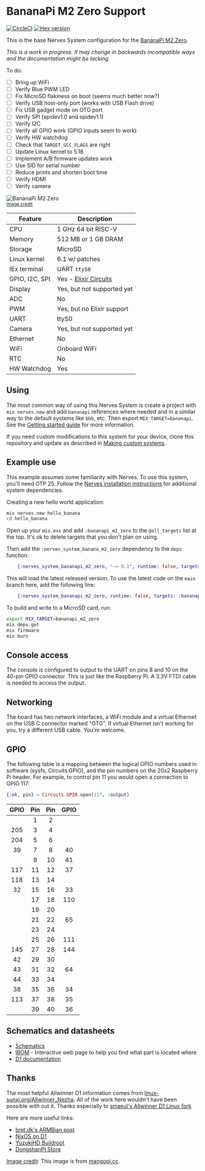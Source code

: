 # BananaPi M2 Zero Support

[![CircleCI](https://circleci.com/gh/ejc123/nerves_system_bananapi_m2_zero.svg?style=svg)](https://circleci.com/gh/ejc123/nerves_system_bananapi_m2_zero)
[![Hex version](https://img.shields.io/hexpm/v/nerves_system_bananapi_m2_zero.svg "Hex version")](https://hex.pm/packages/nerves_system_bananapi_m2_zero)

This is the base Nerves System configuration for the [BananaPi M2 Zero](#bananapi).

*This is a work in progress. It may change in backwards incompatible ways and the documentation might be lacking.*

To do:

- [ ] Bring up WiFi
- [ ] Verify Blue PWM LED
- [ ] Fix MicroSD flakiness on boot (seems much better now?)
- [ ] Verify USB host-only port (works with USB Flash drive)
- [ ] Fix USB gadget mode on OTG port
- [ ] Verify SPI (spidev1.0 and spidev1.1)
- [ ] Verify I2C
- [ ] Verify all GPIO work (GPIO inputs seem to work)
- [ ] Verify HW watchdog
- [ ] Check that `TARGET_GCC_FLAGS` are right
- [ ] Update Linux kernel to 5.18
- [ ] Implement A/B firmware updates work
- [ ] Use SID for serial number
- [ ] Reduce prints and shorten boot time
- [ ] Verify HDMI
- [ ] Verify camera

![BananaPi M2 Zero](assets/images/m2-pro-pink-t.png)
<br><sup>[Image credit](#bananapi)</sup>

| Feature              | Description                     |
| -------------------- | ------------------------------- |
| CPU                  | 1 GHz 64 bit RISC-V             |
| Memory               | 512 MB or 1 GB DRAM             |
| Storage              | MicroSD                         |
| Linux kernel         | 6.1 w/ patches                  |
| IEx terminal         | UART `ttyS0`                    |
| GPIO, I2C, SPI       | Yes - [Elixir Circuits](https://github.com/elixir-circuits) |
| Display              | Yes, but not supported yet      |
| ADC                  | No                              |
| PWM                  | Yes, but no Elixir support      |
| UART                 | ttyS0                           |
| Camera               | Yes, but not supported yet      |
| Ethernet             | No                              |
| WiFi                 | Onboard WiFi                    |
| RTC                  | No                              |
| HW Watchdog          | Yes                             |

## Using

The most common way of using this Nerves System is create a project with `mix
nerves.new` and add `bananapi` references where needed and in a similar way
to the default systems like `bbb`, etc. Then export `MIX_TARGET=bananapi`.
See the [Getting started
guide](https://hexdocs.pm/nerves/getting-started.html#creating-a-new-nerves-app)
for more information.

If you need custom modifications to this system for your device, clone this
repository and update as described in [Making custom
systems](https://hexdocs.pm/nerves/customizing-systems.html).

## Example use

This example assumes some familiarity with Nerves. To use this system, you'll
need OTP 25. Follow the [Nerves installation
instructions](https://github.com/nerves-project/nerves/blob/main/docs/Installation.md)
for additional system dependencies.

Creating a new hello world application:

```sh
mix nerves.new hello_banana
cd hello_banana
```

Open up your `mix.exs` and add `:bananapi_m2_zero` to the `@all_targets` list at
the top. It's ok to delete targets that you don't plan on using.

Then add the `:nerves_system_banana_m2_zero` dependency to the `deps` function:

```elixir
    {:nerves_system_bananapi_m2_zero, "~> 0.1", runtime: false, targets: :bananapi_m2_zero},
```

This will load the latest released version. To use the latest code on the `main`
branch here, add the following line:

```elixir
    {:nerves_system_bananapi_m2_zero, runtime: false, targets: :bananapi_m2_zero, nerves: [compile: true], git: "https://github.com/ejc123/nerves_system_bananapi_m2_zero", branch: "main"}
```

To build and write to a MicroSD card, run:

```sh
export MIX_TARGET=bananapi_m2_zero
mix deps.get
mix firmware
mix burn
```

## Console access

The console is configured to output to the UART on pins 8 and 10 on the 40-pin
GPIO connector. This is just like the Raspberry Pi. A 3.3V FTDI cable is needed
to access the output.

## Networking

The board has two network interfaces, a WiFi module and a virtual Ethernet on
the USB C connector marked "OTG". If virtual Ethernet isn't working for you, try
a different USB cable. You're welcome.

## GPIO

The following table is a mapping between the logical GPIO numbers used in
software (sysfs, Circuits.GPIO), and the pin numbers on the 20x2 Raspberry Pi
header. For example, to control pin 11 you would open a connection to GPIO 117:

```elixir
{:ok, pin} = Circuits.GPIO.open(117, :output)
```

| GPIO | Pin | Pin | GPIO |
| :--: | :-: | :-: | :--: |
|      | 1   | 2   |      |
| 205  | 3   | 4   |      |
| 204  | 5   | 6   |      |
| 39   | 7   | 8   | 40   |
|      | 9   | 10  | 41   |
| 117  | 11  | 12  | 37   |
| 118  | 13  | 14  |      |
| 32   | 15  | 16  | 33   |
|      | 17  | 18  | 110  |
|      | 19  | 20  |      |
|      | 21  | 22  | 65   |
|      | 23  | 24  |      |
|      | 25  | 26  | 111  |
| 145  | 27  | 28  | 144  |
| 42   | 29  | 30  |      |
| 43   | 31  | 32  | 64   |
| 44   | 33  | 34  |      |
| 38   | 35  | 36  | 34   |
| 113  | 37  | 38  | 35   |
|      | 39  | 40  | 36   |

## Schematics and datasheets

* [Schematics](https://mangopi.cc/_media/mq-pro-sch-v12.pdf)
* [IBOM](https://mangopi.cc/_media/mq-pro-v12-ibom.html) - Interactive web page
  to help you find what part is located where
* [D1 documentation](https://github.com/mangopi-sbc/MQ-Pro/tree/main/3.Docs)

## Thanks

The most helpful Allwinner D1 information comes from
[linux-sunxi.org/Allwinner_Nezha](https://linux-sunxi.org/Allwinner_Nezha). All
of the work here wouldn't have been possible with out it. Thanks especially to
[smaeul's Allwinner D1 Linux fork](https://github.com/smaeul/linux/tree/riscv/d1-wip/arch/riscv)

Here are more useful links:

* [bret.dk's ARMBian post](https://bret.dk/armbian-on-the-mangopi-mq-pro/)
* [NixOS on D1](https://github.com/chuangzhu/nixos-sun20iw1p1)
* [YuzukiHD Buildroot](https://github.com/YuzukiHD/Buildroot-YuzukiSBC)
* [DongshanPI Store](https://www.aliexpress.com/item/3256803971669780.html)

[Image credit](#bananapi): This image is from [mangopi.cc](https://mangopi.cc/mangopi_mqpro).

